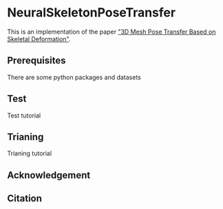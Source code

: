 # NeuralSkeletonPoseTransfer

This is an implementation of the paper ["3D Mesh Pose Transfer Based on Skeletal Deformation"](https://onlinelibrary.wiley.com/doi/10.1002/cav.2156).

## Prerequisites

There are some python packages and datasets

## Test

Test tutorial

## Trianing

Trianing tutorial

## Acknowledgement

## Citation
